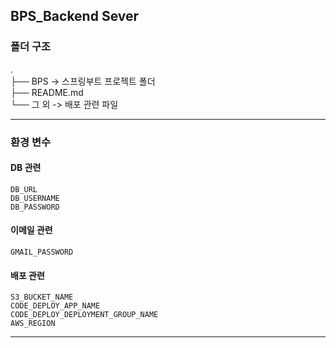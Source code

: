 ## BPS_Backend Sever


### 폴더 구조
. </br>
├── BPS -> 스프링부트 프로젝트 폴더 </br>
├── README.md </br>
└── 그 외 -> 배포 관련 파일</br>
___
### 환경 변수
#### DB 관련
```
DB_URL
DB_USERNAME
DB_PASSWORD
```
#### 이메일 관련
```
GMAIL_PASSWORD
```
#### 배포 관련
```
S3_BUCKET_NAME
CODE_DEPLOY_APP_NAME
CODE_DEPLOY_DEPLOYMENT_GROUP_NAME
AWS_REGION
```
___

